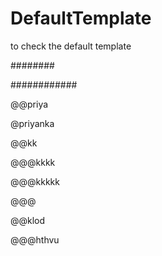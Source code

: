 # DefaultTemplate
to check the default template

########


############

@@priya

@priyanka

@@kk

@@@kkkk



@@@kkkkk


@@@

@@klod

@@@hthvu